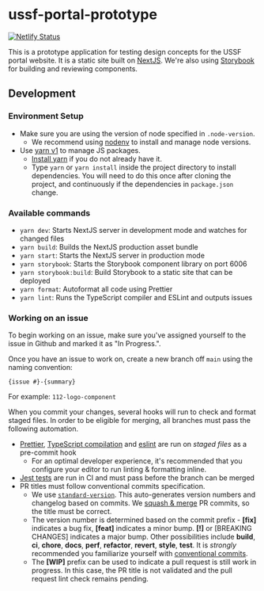 # ussf-portal-prototype

[![Netlify Status](https://api.netlify.com/api/v1/badges/8913c1a5-79ca-48e1-a05e-2c24e98b80df/deploy-status)](https://app.netlify.com/sites/jolly-mcclintock-622e06/deploys)

This is a prototype application for testing design concepts for the USSF portal website. It is a static site built on [NextJS](https://nextjs.org/). We're also using [Storybook](https://storybook.js.org/) for building and reviewing components.

## Development

### Environment Setup

- Make sure you are using the version of node specified in `.node-version`.
  - We recommend using [nodenv](https://github.com/nodenv/nodenv) to install and manage node versions.
- Use [yarn v1](https://yarnpkg.com) to manage JS packages.
  - [Install yarn](https://yarnpkg.com/en/docs/install) if you do not already have it.
  - Type `yarn` or `yarn install` inside the project directory to install dependencies. You will need to do this once after cloning the project, and continuously if the dependencies in `package.json` change.

### Available commands

- `yarn dev`: Starts NextJS server in development mode and watches for changed files
- `yarn build`: Builds the NextJS production asset bundle
- `yarn start`: Starts the NextJS server in production mode
- `yarn storybook`: Starts the Storybook component library on port 6006
- `yarn storybook:build`: Build Storybook to a static site that can be deployed
- `yarn format`: Autoformat all code using Prettier
- `yarn lint`: Runs the TypeScript compiler and ESLint and outputs issues

### Working on an issue

To begin working on an issue, make sure you've assigned yourself to the issue in Github and marked it as "In Progress.".

Once you have an issue to work on, create a new branch off `main` using the naming convention:

`{issue #}-{summary}`

For example: `112-logo-component`

When you commit your changes, several hooks will run to check and format staged files. In order to be eligible for merging, all branches must pass the following automation.

- [Prettier](https://prettier.io/), [TypeScript compilation](https://www.typescriptlang.org/) and [eslint](https://eslint.org/) are run on _staged files_ as a pre-commit hook
  - For an optimal developer experience, it's recommended that you configure your editor to run linting & formatting inline.
- [Jest tests](https://jestjs.io/) are run in CI and must pass before the branch can be merged
- PR titles must follow conventional commits specification.
  - We use [`standard-version`](https://github.com/conventional-changelog/standard-version). This auto-generates version numbers and changelog based on commits. We [squash & merge](https://help.github.com/en/github/collaborating-with-issues-and-pull-requests/about-pull-request-merges#squash-and-merge-your-pull-request-commits) PR commits, so the title must be correct.
  - The version number is determined based on the commit prefix -
    **[fix]** indicates a bug fix, **[feat]** indicates a minor bump.
    **[!]** or [BREAKING CHANGES] indicates a major bump. Other
    possibilities include **build**, **ci**, **chore**, **docs**,
    **perf**, **refactor**, **revert**, **style**, **test**. It is
    _strongly_ recommended you familiarize yourself with [conventional commits](https://www.conventionalcommits.org).
  - The **[WIP]** prefix can be used to indicate a pull request is still work in progress. In this case, the PR title is not validated and the pull request lint check remains pending.
